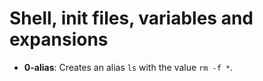 # Shell, init files, variables and expansions
- **0-alias**: Creates an alias `ls` with the value `rm -f *`.
